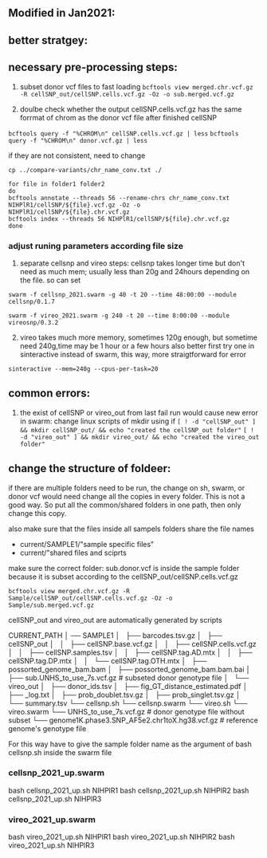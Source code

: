 ## Modified in Jan2021:
## better stratgey: 

## necessary pre-processing steps:
1. subset donor vcf files to fast loading
`bcftools view merged.chr.vcf.gz -R cellSNP_out/cellSNP.cells.vcf.gz -Oz -o sub.merged.vcf.gz`

2. doulbe check whether the output cellSNP.cells.vcf.gz has the same forrmat of chrom as the donor vcf file after finished cellSNP

`bcftools query -f "%CHROM\n" cellSNP.cells.vcf.gz | less`
`bcftools query -f "%CHROM\n" donor.vcf.gz | less`

if they are not consistent, need to change

`cp ../compare-variants/chr_name_conv.txt ./`

```
for file in folder1 folder2
do
bcftools annotate --threads 56 --rename-chrs chr_name_conv.txt  NIHPlR1/cellSNP/${file}.vcf.gz -Oz -o NIHPlR1/cellSNP/${file}.chr.vcf.gz
bcftools index --threads 56 NIHPlR1/cellSNP/${file}.chr.vcf.gz
done
```

### adjust runing parameters according file size
1. separate cellsnp and vireo steps: cellsnp takes longer time but don't need as much mem; usually less than 20g and 24hours depending on the file. so can set 

`swarm -f cellsnp_2021.swarm -g 40 -t 20 --time 48:00:00 --module cellsnp/0.1.7`

`swarm -f vireo_2021.swarm -g 240 -t 20 --time 8:00:00 --module vireosnp/0.3.2`

2. vireo takes much more memory, sometimes 120g enough, but sometime need 240g,time may be 1 hour or a few hours
also better first try one in sinteractive instead of swarm, this way, more straigtforward for error

`sinteractive --mem=240g --cpus-per-task=20`

## common errors:
1. the exist of cellSNP or vireo_out from last fail run would cause new error in swarm: change linux scripts of mkdir using if
`[ ! -d "cellSNP_out" ] && mkdir cellSNP_out/ && echo "created the cellSNP_out folder"`
`[ ! -d "vireo_out" ] && mkdir vireo_out/ && echo "created the vireo_out folder"`

## change the structure of foldeer:
if there are multiple folders need to be run, the change on sh, swarm, or donor vcf would need change all the copies in every folder. This is not a good way. So put all the common/shared folders in one path, then only change this copy.

also make sure that the files inside all sampels folders share the file names

- current/SAMPLE1/"sample specific files"
- current/"shared files and sciprts

make sure the correct folder: sub.donor.vcf is inside the sample folder because it is subset according to the cellSNP_out/cellSNP.cells.vcf.gz

`bcftools view merged.chr.vcf.gz -R Sample/cellSNP_out/cellSNP.cells.vcf.gz -Oz -o Sample/sub.merged.vcf.gz`

cellSNP_out and vireo_out are automatically generated by scripts

CURRENT_PATH
│
── SAMPLE1
│   ├── barcodes.tsv.gz
│   ├── cellSNP_out
│   │   ├── cellSNP.base.vcf.gz
│   │   ├── cellSNP.cells.vcf.gz
│   │   ├── cellSNP.samples.tsv
│   │   ├── cellSNP.tag.AD.mtx
│   │   ├── cellSNP.tag.DP.mtx
│   │   └── cellSNP.tag.OTH.mtx
│   ├── possorted_genome_bam.bam
│   ├── possorted_genome_bam.bam.bai
│   ├── sub.UNHS_to_use_7s.vcf.gz # subseted donor genotype file 
│   └── vireo_out
│       ├── donor_ids.tsv
│       ├── fig_GT_distance_estimated.pdf
│       ├── _log.txt
│       ├── prob_doublet.tsv.gz
│       ├── prob_singlet.tsv.gz
│       └── summary.tsv
└── cellsnp.sh
└── cellsnp.swarm
└── vireo.sh
└── vireo.swarm
└── UNHS_to_use_7s.vcf.gz # donor genotype file without subset
└── genome1K.phase3.SNP_AF5e2.chr1toX.hg38.vcf.gz # reference genome's genotype file

For this way have to give the sample folder name as the argument of bash cellsnp.sh inside the swarm file

### cellsnp_2021_up.swarm
bash cellsnp_2021_up.sh NIHPlR1
bash cellsnp_2021_up.sh NIHPlR2
bash cellsnp_2021_up.sh NIHPlR3

### vireo_2021_up.swarm
bash vireo_2021_up.sh NIHPlR1
bash vireo_2021_up.sh NIHPlR2
bash vireo_2021_up.sh NIHPlR3


